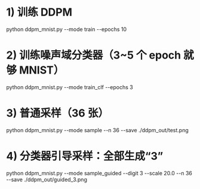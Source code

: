 # 1) 训练 DDPM
python ddpm_mnist.py --mode train --epochs 10

# 2) 训练噪声域分类器（3~5 个 epoch 就够 MNIST）
python ddpm_mnist.py --mode train_clf --epochs 3

# 3) 普通采样（36 张）
python ddpm_mnist.py --mode sample --n 36 --save ./ddpm_out/test.png

# 4) 分类器引导采样：全部生成“3”
python ddpm_mnist.py --mode sample_guided --digit 3 --scale 20.0 --n 36 --save ./ddpm_out/guided_3.png